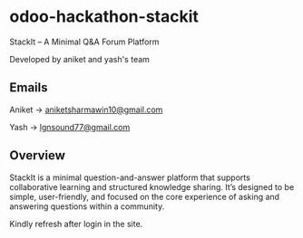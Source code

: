 # odoo-hackathon-stackit
StackIt – A Minimal Q&A Forum Platform

Developed by aniket and yash's team

## Emails

Aniket -> aniketsharmawin10@gmail.com

Yash -> lgnsound77@gmail.com

## Overview

StackIt is a minimal question-and-answer platform that supports collaborative
learning and structured knowledge sharing. It’s designed to be simple, user-friendly,
and focused on the core experience of asking and answering questions within a
community.

Kindly refresh after login in the site.

